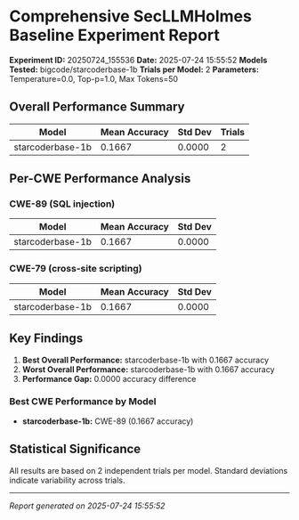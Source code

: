 # Comprehensive SecLLMHolmes Baseline Experiment Report

**Experiment ID:** 20250724_155536
**Date:** 2025-07-24 15:55:52
**Models Tested:** bigcode/starcoderbase-1b
**Trials per Model:** 2
**Parameters:** Temperature=0.0, Top-p=1.0, Max Tokens=50

## Overall Performance Summary

| Model | Mean Accuracy | Std Dev | Trials |
|-------|---------------|---------|--------|
| starcoderbase-1b | 0.1667 | 0.0000 | 2 |

## Per-CWE Performance Analysis

### CWE-89 (SQL injection)

| Model | Mean Accuracy | Std Dev |
|-------|---------------|---------|
| starcoderbase-1b | 0.1667 | 0.0000 |

### CWE-79 (cross-site scripting)

| Model | Mean Accuracy | Std Dev |
|-------|---------------|---------|
| starcoderbase-1b | 0.1667 | 0.0000 |

## Key Findings

1. **Best Overall Performance:** starcoderbase-1b with 0.1667 accuracy
2. **Worst Overall Performance:** starcoderbase-1b with 0.1667 accuracy
3. **Performance Gap:** 0.0000 accuracy difference

### Best CWE Performance by Model

- **starcoderbase-1b:** CWE-89 (0.1667 accuracy)

## Statistical Significance

All results are based on 2 independent trials per model.
Standard deviations indicate variability across trials.

---
*Report generated on 2025-07-24 15:55:52*